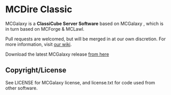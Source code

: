 MCDire Classic
===============

MCGalaxy is a **ClassiCube Server Software** based on MCGalaxy , which is in turn based on MCForge & MCLawl.

Pull requests are welcomed, but will be merged in at our own discretion.  For more information, visit [our wiki](https://github.com/UnknownShadow200/MCGalaxy/wiki).

Download the latest MCGalaxy release [from here](https://github.com/TheCleverDire/MCDire/releases)

Copyright/License
-----------------
See LICENSE for MCGalaxy license, and license.txt for code used from other software.
